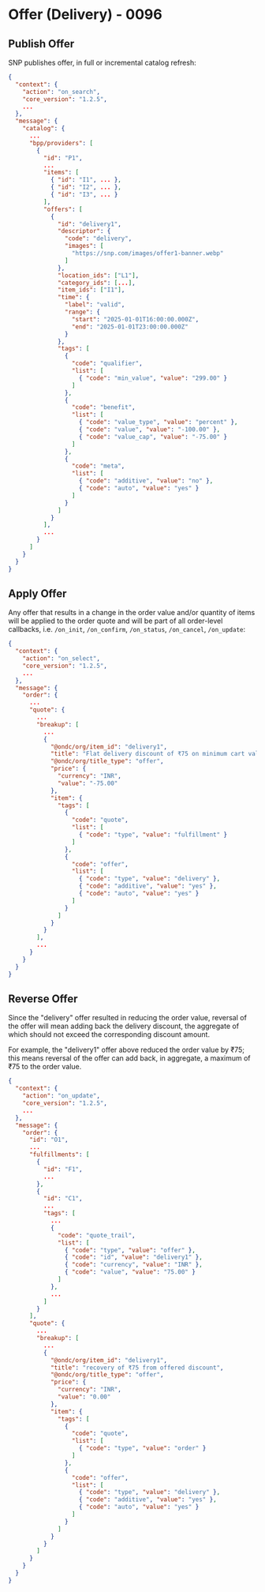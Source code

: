# Offer (Delivery) - 0096

## Publish Offer
SNP publishes offer, in full or incremental catalog refresh:

```json
{
  "context": {
    "action": "on_search",
    "core_version": "1.2.5",
    ...
  },
  "message": {
    "catalog": {
      ...
      "bpp/providers": [
        {
          "id": "P1",
          ...
          "items": [
            { "id": "I1", ... },
            { "id": "I2", ... },
            { "id": "I3", ... }
          ],
          "offers": [
            {
              "id": "delivery1",
              "descriptor": {
                "code": "delivery",
                "images": [
                  "https://snp.com/images/offer1-banner.webp"
                ]
              },
              "location_ids": ["L1"],
              "category_ids": [...],
              "item_ids": ["I1"],
              "time": {
                "label": "valid",
                "range": {
                  "start": "2025-01-01T16:00:00.000Z",
                  "end": "2025-01-01T23:00:00.000Z"
                }
              },
              "tags": [
                {
                  "code": "qualifier",
                  "list": [
                    { "code": "min_value", "value": "299.00" }
                  ]
                },
                {
                  "code": "benefit",
                  "list": [
                    { "code": "value_type", "value": "percent" },
                    { "code": "value", "value": "-100.00" },
                    { "code": "value_cap", "value": "-75.00" }
                  ]
                },
                {
                  "code": "meta",
                  "list": [
                    { "code": "additive", "value": "no" },
                    { "code": "auto", "value": "yes" }
                  ]
                }
              ]
            }
          ],
          ...
        }
      ]
    }
  }
}
```

## Apply Offer
Any offer that results in a change in the order value and/or quantity of items will be applied to the order quote and will be part of all order-level callbacks, i.e. `/on_init`, `/on_confirm`, `/on_status`, `/on_cancel`, `/on_update`:

```json
{
  "context": {
    "action": "on_select",
    "core_version": "1.2.5",
    ...
  },
  "message": {
    "order": {
      ...
      "quote": {
        ...
        "breakup": [
          ...
          {
            "@ondc/org/item_id": "delivery1",
            "title": "Flat delivery discount of ₹75 on minimum cart value of ₹299",
            "@ondc/org/title_type": "offer",
            "price": {
              "currency": "INR",
              "value": "-75.00"
            },
            "item": {
              "tags": [
                {
                  "code": "quote",
                  "list": [
                    { "code": "type", "value": "fulfillment" }
                  ]
                },
                {
                  "code": "offer",
                  "list": [
                    { "code": "type", "value": "delivery" },
                    { "code": "additive", "value": "yes" },
                    { "code": "auto", "value": "yes" }
                  ]
                }
              ]
            }
          }
        ],
        ...
      }
    }
  }
}
```

## Reverse Offer
Since the "delivery" offer resulted in reducing the order value, reversal of the offer will mean adding back the delivery discount, the aggregate of which should not exceed the corresponding discount amount.

For example, the "delivery1" offer above reduced the order value by ₹75; this means reversal of the offer can add back, in aggregate, a maximum of ₹75 to the order value.

```json
{
  "context": {
    "action": "on_update",
    "core_version": "1.2.5",
    ...
  },
  "message": {
    "order": {
      "id": "O1",
      ...
      "fulfillments": [
        {
          "id": "F1",
          ...
        },
        {
          "id": "C1",
          ...
          "tags": [
            ...
            {
              "code": "quote_trail",
              "list": [
                { "code": "type", "value": "offer" },
                { "code": "id", "value": "delivery1" },
                { "code": "currency", "value": "INR" },
                { "code": "value", "value": "75.00" }
              ]
            },
            ...
          ]
        }
      ],
      "quote": {
        ...
        "breakup": [
          ...
          {
            "@ondc/org/item_id": "delivery1",
            "title": "recovery of ₹75 from offered discount",
            "@ondc/org/title_type": "offer",
            "price": {
              "currency": "INR",
              "value": "0.00"
            },
            "item": {
              "tags": [
                {
                  "code": "quote",
                  "list": [
                    { "code": "type", "value": "order" }
                  ]
                },
                {
                  "code": "offer",
                  "list": [
                    { "code": "type", "value": "delivery" },
                    { "code": "additive", "value": "yes" },
                    { "code": "auto", "value": "yes" }
                  ]
                }
              ]
            }
          }
        ]
      }
    }
  }
}
```
